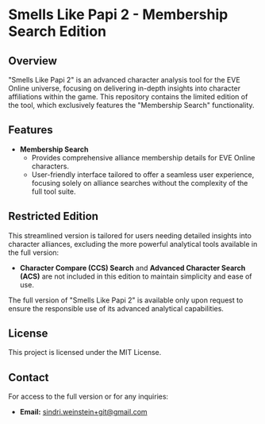 # Smells Like Papi 2 - Membership Search Edition

## Overview

"Smells Like Papi 2" is an advanced character analysis tool for the EVE Online universe, focusing on delivering in-depth insights into character affiliations within the game. This repository contains the limited edition of the tool, which exclusively features the "Membership Search" functionality.

## Features

- **Membership Search**
  - Provides comprehensive alliance membership details for EVE Online characters.
  - User-friendly interface tailored to offer a seamless user experience, focusing solely on alliance searches without the complexity of the full tool suite.

## Restricted Edition

This streamlined version is tailored for users needing detailed insights into character alliances, excluding the more powerful analytical tools available in the full version:
- **Character Compare (CCS) Search** and **Advanced Character Search (ACS)** are not included in this edition to maintain simplicity and ease of use.

The full version of "Smells Like Papi 2" is available only upon request to ensure the responsible use of its advanced analytical capabilities.

## License

This project is licensed under the MIT License.

## Contact

For access to the full version or for any inquiries:
- **Email:** [sindri.weinstein+git@gmail.com](mailto:sindri.weinstein+git@gmail)

